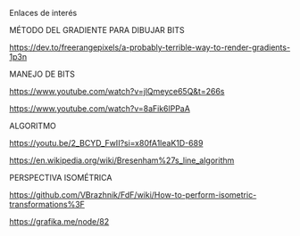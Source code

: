 Enlaces de interés

MÉTODO DEL GRADIENTE PARA DIBUJAR BITS

https://dev.to/freerangepixels/a-probably-terrible-way-to-render-gradients-1p3n


MANEJO DE BITS

https://www.youtube.com/watch?v=jlQmeyce65Q&t=266s

https://www.youtube.com/watch?v=8aFik6lPPaA


ALGORITMO

https://youtu.be/2_BCYD_FwII?si=x80fA1leaK1D-689

https://en.wikipedia.org/wiki/Bresenham%27s_line_algorithm


PERSPECTIVA ISOMÉTRICA

https://github.com/VBrazhnik/FdF/wiki/How-to-perform-isometric-transformations%3F

https://grafika.me/node/82
